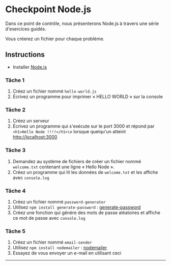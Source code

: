# Checkpoint Node.js

Dans ce point de contrôle, nous présenterons Node.js à travers une série d'exercices guidés.

Vous créerez un fichier pour chaque problème.

## Instructions

- Installer [Node.js](http://nodejs.org/)

### Tâche 1

1. Créez un fichier nommé `hello-world.js`
2. Écrivez un programme pour imprimer « HELLO WORLD » sur la console

### Tâche 2

1. Créez un serveur
2. Écrivez un programme qui s'exécute sur le port 3000 et répond par `<h1>Hello Node !!!!</h1>\n` lorsque quelqu'un atteint [http://localhost:3000](http://localhost:3000)

### Tâche 3

1. Demandez au système de fichiers de créer un fichier nommé `welcome.txt` contenant une ligne « Hello Node ».
2. Créez un programme qui lit les données de `welcome.txt` et les affiche avec `console.log`

### Tâche 4

1. Créez un fichier nommé `password-generator`
2. Utilisez `npm install generate-password` : [generate-password](https://www.npmjs.com/package/generate-password)
3. Créez une fonction qui génère des mots de passe aléatoires et affiche ce mot de passe avec `console.log`

### Tâche 5

1. Créez un fichier nommé `email-sender`
2. Utilisez `npm install nodemailer` : [nodemailer](https://www.w3schools.com/nodejs/nodejs_email.asp)
3. Essayez de vous envoyer un e-mail en utilisant ceci

---
